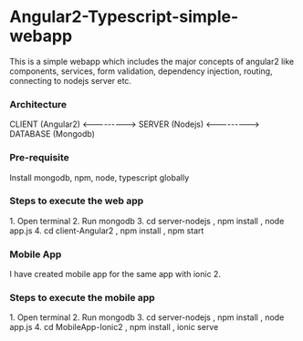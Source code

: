 # Angular2-Typescript-simple-webapp
This is a simple webapp which includes the major concepts of angular2 like components, services, form validation, dependency injection, routing, connecting to nodejs server etc.

<h3>Architecture</h3> 
CLIENT (Angular2) <--------->  SERVER (Nodejs) <--------->   DATABASE (Mongodb)

<h3>Pre-requisite</h3>
Install mongodb, npm, node, typescript globally

<h3>Steps to execute the web app </h3>
1. Open terminal
2. Run mongodb
3. cd server-nodejs , npm install , node app.js
4. cd client-Angular2 , npm install , npm start

<h3>Mobile App</h3>
I have created mobile app for the same app with ionic 2.

<h3>Steps to execute the mobile app </h3>
1. Open terminal
2. Run mongodb
3. cd server-nodejs , npm install , node app.js
4. cd MobileApp-Ionic2 , npm install , ionic serve
